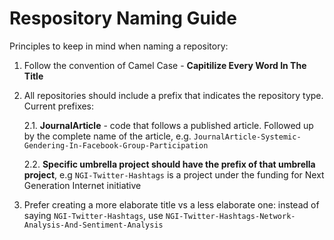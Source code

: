 # Respository Naming Guide
Principles to keep in mind when naming a repository:

1. Follow the convention of Camel Case - **Capitilize Every Word In The Title**
2. All repositories should include a prefix that indicates the repository type. Current prefixes:

    2.1. **JournalArticle** - code that follows a published article. Followed up by the complete name of the article, e.g. ```JournalArticle-Systemic-Gendering-In-Facebook-Group-Participation```
    
    2.2. **Specific umbrella project should have the prefix of that umbrella project**, e.g ```NGI-Twitter-Hashtags``` is a project under the funding for Next Generation Internet initiative
3. Prefer creating a more elaborate title vs a less elaborate one: instead of saying ```NGI-Twitter-Hashtags```, use ```NGI-Twitter-Hashtags-Network-Analysis-And-Sentiment-Analysis```
